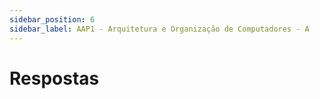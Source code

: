 ```yaml
---
sidebar_position: 6
sidebar_label: AAP1 - Arquitetura e Organização de Computadores - A
---
```


# Respostas
